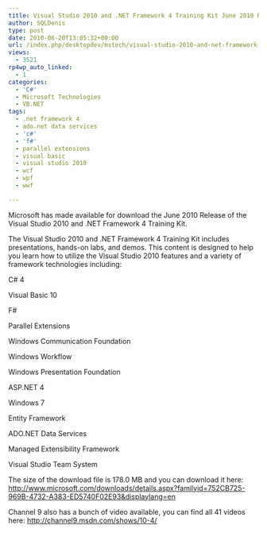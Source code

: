 ```yaml
---
title: Visual Studio 2010 and .NET Framework 4 Training Kit June 2010 Release Available
author: SQLDenis
type: post
date: 2010-06-20T13:05:32+00:00
url: /index.php/desktopdev/mstech/visual-studio-2010-and-net-framework-4-t/
views:
  - 3521
rp4wp_auto_linked:
  - 1
categories:
  - 'C#'
  - Microsoft Technologies
  - VB.NET
tags:
  - .net framework 4
  - ado.net data services
  - 'c#'
  - 'f#'
  - parallel extensions
  - visual basic
  - visual studio 2010
  - wcf
  - wpf
  - wwf

---
```

Microsoft has made available for download the June 2010 Release of the Visual Studio 2010 and .NET Framework 4 Training Kit.

The Visual Studio 2010 and .NET Framework 4 Training Kit includes presentations, hands-on labs, and demos. This content is designed to help you learn how to utilize the Visual Studio 2010 features and a variety of framework technologies including:
  
C# 4
  
Visual Basic 10
  
F#
  
Parallel Extensions
  
Windows Communication Foundation
  
Windows Workflow
  
Windows Presentation Foundation
  
ASP.NET 4
  
Windows 7
  
Entity Framework
  
ADO.NET Data Services
  
Managed Extensibility Framework
  
Visual Studio Team System

The size of the download file is 178.0 MB and you can download it here: http://www.microsoft.com/downloads/details.aspx?familyid=752CB725-969B-4732-A383-ED5740F02E93&displaylang=en

Channel 9 also has a bunch of video available, you can find all 41 videos here: http://channel9.msdn.com/shows/10-4/